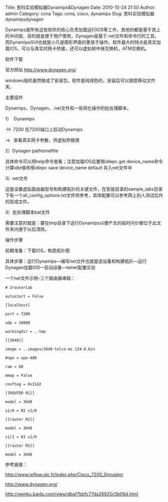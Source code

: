 Title: 思科实验模拟器Dynamips&Dynagen
Date: 2010-10-24 21:50
Author: admin
Category: ccna
Tags: ccna, cisco, dynamips
Slug: 思科实验模拟器dynamipsdynagen

Dynamips是所有这些软件的核心负责加载运行IOS等工作，其他的都是基于其上的中间层，目的就是便于用户使用，Dynagen是基于.net文件和命令行的工具，而DynamipsGUI也就是小凡是图形界面的更易于操作。软件最大的特点是真实加载IOS，可以与真实的网卡桥接，还可以虚拟帧中继交换机，ATM交换机。

软件下载

官方网站 <http://www.dynagen.org/>

windows版的虽然做成了安装包，软件是纯绿色的，安装后可以随意移动文件夹。

主要组件

Dynamips，Dynagen，.net文件和一些简化操作的批处理脚本。

1）  Dynamips

-H  7200 在7200端口上启动Dynamips

-e   查看真实网卡参数，供虚拟桥接用

2）Dynagen pathtonetfile

具体命令可以用help命令查看；注意加载IOS后要用idlepc get
device\_name命令计算idle值命用idlepc save device\_name default
存入net文件中

3）net文件

这是设置虚拟路由器型号和构建拓扑的关键文件，在安装目录的sample\_labs目录下有一个all\_config\_options.txt文件供参考，具体配置可以参考网上别人测试后作的现成文件。

4）批处理脚本bat文件

需要注意的就是：要在tmp目录下运行Dynamips以便产生的临时问价都位于此文件夹内便于以后清除。

操作步骤

前期准备：下载IOS，构思拓扑图

具体步骤：运行Dynamips—编写net文件也就是选设备和构建拓扑—运行Dynagen加载IOS—启动设备—telnet配置实验

一个net文件示例-三个路由器串联：

    # 3routerlab

    autostart = False

    [localhost]

    port = 7200

    udp = 10000

    workingdir = ..tmp

    [[3640]]

    image = ..imagesc3640-telco-mz.124-8.bin

    #npe = npe-400

    ram = 60

    mmap = False

    confteg = 0x2142

    [[ROUTER R1]]

    model = 3640

    s1/0 = R2 s1/0

    [[router R2]]

    model = 3640

    s1/1 = R3 s1/0

    [[router R3]]

    model = 3640

参考链接：

<http://www.ipflow.utc.fr/index.php/Cisco_7200_Simulator>

<http://www.dynagen.org/>

<http://wenku.baidu.com/view/dbaf7bbfc77da26925c5b06d.html>
